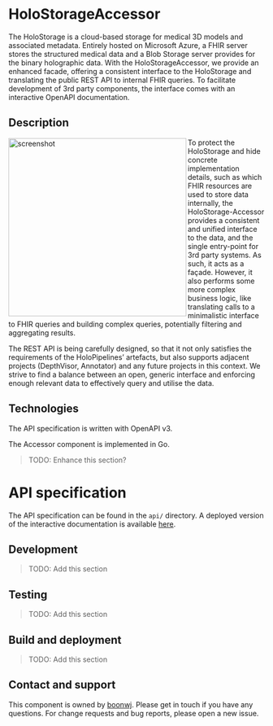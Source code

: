 # HoloStorageAccessor
The HoloStorage is a cloud-based storage for medical 3D models and associated metadata. Entirely hosted on Microsoft Azure, a FHIR server stores the structured medical data and a Blob Storage server provides for the binary holographic data. With the HoloStorageAccessor, we provide an enhanced facade, offering a consistent interface to the HoloStorage and translating the public REST API to internal FHIR queries. To facilitate development of 3rd party components, the interface comes with an interactive OpenAPI documentation.


## Description
<img src="https://user-images.githubusercontent.com/11090412/62010808-49d5b180-b167-11e9-9ce7-7335aa616926.png" alt="screenshot" height="350" align="left" />
To protect the HoloStorage and hide concrete implementation details, such as which FHIR resources are used to store data internally, the HoloStorage-Accessor provides a consistent and unified interface to the data, and the single entry-point for 3rd party systems. As such, it acts as a façade. However, it also performs some more complex business logic, like translating calls to a minimalistic interface to FHIR queries and building complex queries, potentially filtering and aggregating results.

The REST API is being carefully designed, so that it not only satisfies the requirements of the HoloPipelines’ artefacts, but also supports adjacent projects (DepthVisor, Annotator) and any future projects in this context. We strive to find a balance between an open, generic interface and enforcing enough relevant data to effectively query and utilise the data.


## Technologies
The API specification is written with OpenAPI v3.

The Accessor component is implemented in Go.

> TODO: Enhance this section?


# API specification
The API specification can be found in the `api/` directory. A deployed version of the interactive documentation is available [here](https://app.swaggerhub.com/apis/boonwj/HoloRepository/).


## Development
> TODO: Add this section


## Testing
> TODO: Add this section


## Build and deployment
> TODO: Add this section


## Contact and support
This component is owned by [boonwj](https://github.com/boonwj). Please get in touch if you have any questions. For change requests and bug reports, please open a new issue.
